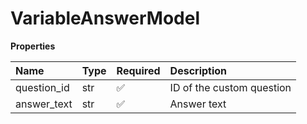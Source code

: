 # VariableAnswerModel

**Properties**

| Name        | Type | Required | Description               |
| :---------- | :--- | :------- | :------------------------ |
| question_id | str  | ✅       | ID of the custom question |
| answer_text | str  | ✅       | Answer text               |

<!-- This file was generated by liblab | https://liblab.com/ -->
